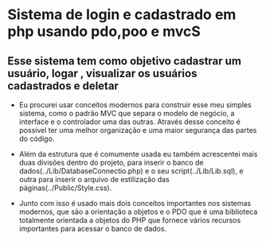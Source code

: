 # Sistema de login e cadastrado em php usando pdo,poo e mvcS
## Esse sistema tem como objetivo cadastrar um usuário, logar , visualizar os usuários cadastrados e deletar

- Eu procurei usar conceitos modernos para construir esse meu simples sistema, como o padrão MVC que separa o modelo de negócio, a interface e o controlador uma das outras. Através desse conceito é possível ter uma melhor organização e uma maior segurança das partes do código.
  
- Além da estrutura que é comumente usada eu também acrescentei mais duas divisões dentro do projeto, para inserir o banco de dados(../Lib/DatabaseConnectio.php) e o seu script(../Lib/Lib.sql), e outra para inserir o arquivo de estilização das páginas(../Public/Style.css).

- Junto com isso é usado mais dois conceitos importantes nos sistemas modernos, que são a orientação a objetos e o PDO que é uma biblioteca totalmente orientada a objetos do PHP que fornece vários recursos importantes para acessar o banco de dados.


